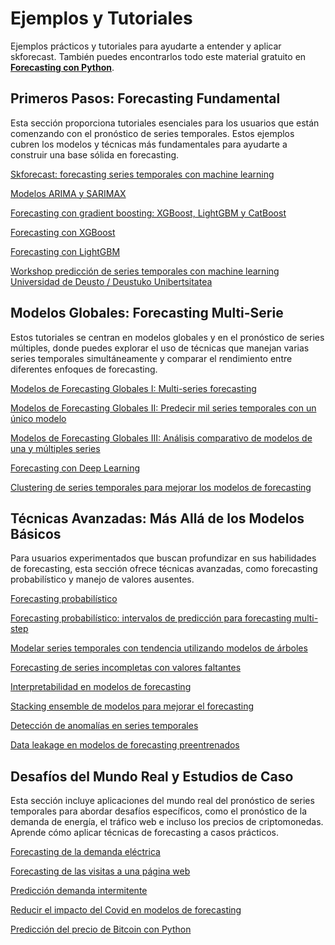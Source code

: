 <script src="https://kit.fontawesome.com/d20edc211b.js" crossorigin="anonymous"></script>

# Ejemplos y Tutoriales

Ejemplos prácticos y tutoriales para ayudarte a entender y aplicar skforecast. También puedes encontrarlos todo este material gratuito en [**Forecasting con Python**](https://cienciadedatos.net/forecasting-python).

## Primeros Pasos: Forecasting Fundamental

Esta sección proporciona tutoriales esenciales para los usuarios que están comenzando con el pronóstico de series temporales. Estos ejemplos cubren los modelos y técnicas más fundamentales para ayudarte a construir una base sólida en forecasting.

<i class="fa-duotone fa-chart-line fa" style="font-size: 25px; color: #1DA1F2;"></i> [Skforecast: forecasting series temporales con machine learning](https://www.cienciadedatos.net/documentos/py27-forecasting-series-temporales-python-scikitlearn.html)

<i class="fa-solid fa-arrow-trend-up" style="font-size: 25px; color: #E60023;"></i> [Modelos ARIMA y SARIMAX](https://cienciadedatos.net/documentos/py51-modelos-arima-sarimax-python.html)

<i class="fa-solid fa-sitemap fa" style="font-size: 25px; color: #00cc99;"></i> [Forecasting con gradient boosting: XGBoost, LightGBM y CatBoost](https://www.cienciadedatos.net/documentos/py39-forecasting-series-temporales-con-skforecast-xgboost-lightgbm-catboost.html)

<i class="fa-solid fa-diagram-project fa-rotate-90" style="font-size: 25px; color: #74C0FC;"></i> [Forecasting con XGBoost](https://www.cienciadedatos.net/documentos/py56-forecasting-series-temporales-con-xgboost.html)

<i class="fa-solid fa-diagram-project fa-rotate-90" style="font-size: 25px; color: #76b644;"></i> [Forecasting con LightGBM](https://www.cienciadedatos.net/documentos/py58-forecasting-series-temporales-con-lightgbm.html)

<i class="fa-brands fa-youtube" style="font-size: 25px; color: #c4302b;"></i> [Workshop predicción de series temporales con machine learning 
Universidad de Deusto / Deustuko Unibertsitatea](https://youtu.be/MlktVhReO0E)


## Modelos Globales: Forecasting Multi-Serie

Estos tutoriales se centran en modelos globales y en el pronóstico de series múltiples, donde puedes explorar el uso de técnicas que manejan varias series temporales simultáneamente y comparar el rendimiento entre diferentes enfoques de forecasting.

<i class="fa-duotone fa-water fa" style="font-size: 25px; color: teal;"></i> [Modelos de Forecasting Globales I: Multi-series forecasting](https://www.cienciadedatos.net/documentos/py44-multi-series-forecasting-skforecast-español.html)

<i class="fa-solid fa-stairs" style="font-size: 25px; color: #B197FC;"></i> [Modelos de Forecasting Globales II: Predecir mil series temporales con un único modelo](https://www.cienciadedatos.net/documentos/py59-modelos-forecasting-escalables.html)

<i class="fa-solid fa-globe" style="font-size: 25px; color: #6b8e23;"></i> [Modelos de Forecasting Globales III: Análisis comparativo de modelos de una y múltiples series](https://www.cienciadedatos.net/documentos/py53-modelos-forecasting-globales.html)

<i class="fa-solid fa-layer-group" style="font-size: 25px; color: #001633;"></i> [Forecasting con Deep Learning](https://cienciadedatos.net/documentos/py54-forecasting-con-deep-learning)

<i class="fa-solid fa-circle-nodes" style="font-size: 25px; color: #2f5ee9;"></i> [Clustering de series temporales para mejorar los modelos de forecasting](https://cienciadedatos.net/documentos/py64-clustering-series-temporales-forecasting.html)


## Técnicas Avanzadas: Más Allá de los Modelos Básicos

Para usuarios experimentados que buscan profundizar en sus habilidades de forecasting, esta sección ofrece técnicas avanzadas, como forecasting probabilístico y manejo de valores ausentes.

<i class="fa-light fa-chart-line fa" style="font-size: 25px; color: #f26e1d;"></i>  [Forecasting probabilístico](https://cienciadedatos.net/documentos/py42-forecasting-probabilistico.html)

<i class="fa-light fa-chart-line fa" style="font-size: 25px; color:rgb(128, 29, 242);"></i>  [Forecasting probabilístico: intervalos de predicción para forecasting multi-step](https://cienciadedatos.net/documentos/py60-forecasting-probabilistico-intervalos-prediccion-forecasting-multi-step.html)

<i class="fa-solid fa-tree" style="font-size: 25px; color:rgb(7, 104, 84);"></i> [Modelar series temporales con tendencia utilizando modelos de árboles](https://cienciadedatos.net/documentos/py49-modelar-tendencia-en-series-temporales-modelos-de-arboles.html)

<i class="fa-solid fa-magnifying-glass" style="font-size: 25px; color: purple;"></i> [Forecasting de series incompletas con valores faltantes](https://www.cienciadedatos.net/documentos/py46-forecasting-series-temporales-incompletas.html)

<i class="fa-solid fa-chart-gantt" style="font-size: 25px; color: #ff004f;"></i> [Interpretabilidad en modelos de forecasting](https://www.cienciadedatos.net/documentos/py57-modelos-forecasting-interpretables.html)

<i class="fa-solid fa-cubes-stacked fa-rotate-180" style="font-size: 25px; color: #c15d0b;"></i> [Stacking ensemble de modelos para mejorar el forecasting](https://cienciadedatos.net/documentos/py52-stacking-ensemble-modelos-forecasting.html)

<i class="fa-solid fa-ghost" style="font-size: 25px; color: #2f5ee9;"></i> [Detección de anomalías en series temporales](https://cienciadedatos.net/documentos/py62-deteccion-anomalias-series-temporales.html)

<i class="fa-solid fa-lock-open" style="font-size: 25px; color: #e70d44;"></i> [Data leakage en modelos de forecasting preentrenados](https://cienciadedatos.net/documentos/py63-data-leakage-modelos-forecasting-preentrenados.html)


## Desafíos del Mundo Real y Estudios de Caso

Esta sección incluye aplicaciones del mundo real del pronóstico de series temporales para abordar desafíos específicos, como el pronóstico de la demanda de energía, el tráfico web e incluso los precios de criptomonedas. Aprende cómo aplicar técnicas de forecasting a casos prácticos.

<i class="fa-duotone fa-lightbulb fa" style="font-size: 25px; color: #fcea2b;"></i> [Forecasting de la demanda eléctrica](https://www.cienciadedatos.net/documentos/py29-forecasting-demanda-energia-electrica-python.html)

<i class="fa-duotone fa-rss fa" style="font-size: 25px; color: #666666;"></i>  [Forecasting de las visitas a una página web](https://www.cienciadedatos.net/documentos/py37-forecasting-visitas-web-machine-learning.html)

<i class="fa-solid fa-wave-square" style="font-size: 25px; color: #fbbb09;"></i> [Predicción demanda intermitente](https://www.cienciadedatos.net/documentos/py48-forecasting-demanda-intermitente.html)

<i class="fa-solid fa-virus-covid" style="font-size: 25px; color: red;"></i> [Reducir el impacto del Covid en modelos de forecasting](https://cienciadedatos.net/documentos/py45-weighted-time-series-forecasting-es)

<i class="fa-brands fa-bitcoin fa" style="font-size: 25px; color: #f7931a;"></i> [Predicción del precio de Bitcoin con Python](https://www.cienciadedatos.net/documentos/py41-forecasting-criptomoneda-bitcoin-machine-learning-python.html)
